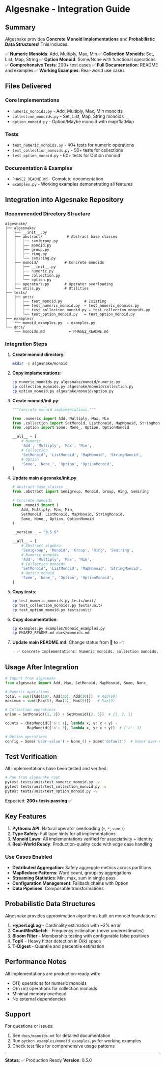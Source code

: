# Algesnake - Integration Guide

## Summary

Algesnake provides **Concrete Monoid Implementations** and **Probabilistic Data Structures**! This includes:

✅ **Numeric Monoids**: Add, Multiply, Max, Min
✅ **Collection Monoids**: Set, List, Map, String
✅ **Option Monoid**: Some/None with functional operations
✅ **Comprehensive Tests**: 200+ test cases
✅ **Full Documentation**: README and examples
✅ **Working Examples**: Real-world use cases

## Files Delivered

### Core Implementations
- `numeric_monoids.py` - Add, Multiply, Max, Min monoids
- `collection_monoids.py` - Set, List, Map, String monoids
- `option_monoid.py` - Option/Maybe monoid with map/flatMap

### Tests
- `test_numeric_monoids.py` - 40+ tests for numeric operations
- `test_collection_monoids.py` - 50+ tests for collections
- `test_option_monoid.py` - 60+ tests for Option monoid

### Documentation & Examples
- `PHASE2_README.md` - Complete documentation
- `examples.py` - Working examples demonstrating all features

## Integration into Algesnake Repository

### Recommended Directory Structure

```
algesnake/
├── algesnake/
│   ├── __init__.py
│   ├── abstract/           # Abstract base classes
│   │   ├── semigroup.py
│   │   ├── monoid.py
│   │   ├── group.py
│   │   ├── ring.py
│   │   └── semiring.py
│   ├── monoid/            # Concrete monoids
│   │   ├── __init__.py
│   │   ├── numeric.py
│   │   ├── collection.py
│   │   └── option.py
│   ├── operators.py       # Operator overloading
│   └── utils.py           # Utilities
├── tests/
│   ├── unit/
│   │   ├── test_monoid.py          # Existing
│   │   ├── test_numeric_monoid.py  ← test_numeric_monoids.py
│   │   ├── test_collection_monoid.py ← test_collection_monoids.py
│   │   └── test_option_monoid.py   ← test_option_monoid.py
├── examples/
│   └── monoid_examples.py  ← examples.py
└── docs/
    └── monoids.md           ← PHASE2_README.md
```

### Integration Steps

1. **Create monoid directory**:
   ```bash
   mkdir -p algesnake/monoid
   ```

2. **Copy implementations**:
   ```bash
   cp numeric_monoids.py algesnake/monoid/numeric.py
   cp collection_monoids.py algesnake/monoid/collection.py
   cp option_monoid.py algesnake/monoid/option.py
   ```

3. **Create monoid/__init__.py**:
   ```python
   """Concrete monoid implementations."""
   
   from .numeric import Add, Multiply, Max, Min
   from .collection import SetMonoid, ListMonoid, MapMonoid, StringMonoid
   from .option import Some, None_, Option, OptionMonoid
   
   __all__ = [
       # Numeric
       'Add', 'Multiply', 'Max', 'Min',
       # Collection
       'SetMonoid', 'ListMonoid', 'MapMonoid', 'StringMonoid',
       # Option
       'Some', 'None_', 'Option', 'OptionMonoid',
   ]
   ```

4. **Update main algesnake/__init__.py**:
   ```python
   # Abstract base classes
   from .abstract import Semigroup, Monoid, Group, Ring, Semiring

   # Concrete monoids
   from .monoid import (
       Add, Multiply, Max, Min,
       SetMonoid, ListMonoid, MapMonoid, StringMonoid,
       Some, None_, Option, OptionMonoid
   )

   __version__ = "0.5.0"

   __all__ = [
       # Abstract algebra
       'Semigroup', 'Monoid', 'Group', 'Ring', 'Semiring',
       # Numeric monoids
       'Add', 'Multiply', 'Max', 'Min',
       # Collection monoids
       'SetMonoid', 'ListMonoid', 'MapMonoid', 'StringMonoid',
       # Option monoid
       'Some', 'None_', 'Option', 'OptionMonoid',
   ]
   ```

5. **Copy tests**:
   ```bash
   cp test_numeric_monoids.py tests/unit/
   cp test_collection_monoids.py tests/unit/
   cp test_option_monoid.py tests/unit/
   ```

6. **Copy documentation**:
   ```bash
   cp examples.py examples/monoid_examples.py
   cp PHASE2_README.md docs/monoids.md
   ```

7. **Update main README.md**:
   Change status from 🚧 to ✅:
   ```markdown
   - ✅ Concrete Implementations: Numeric monoids, collection monoids, aggregators
   ```

## Usage After Integration

```python
# Import from algesnake
from algesnake import Add, Max, SetMonoid, MapMonoid, Some, None_

# Numeric operations
total = sum([Add(10), Add(20), Add(30)])  # Add(60)
maximum = sum([Max(5), Max(2), Max(9)])   # Max(9)

# Collection operations
union = SetMonoid({1, 2}) + SetMonoid({2, 3})  # {1, 2, 3}

counts = (MapMonoid({'a': 1}, lambda x, y: x + y) + 
          MapMonoid({'a': 2}, lambda x, y: x + y))  # {'a': 3}

# Option operations
config = Some('user-value') + None_() + Some('default')  # Some('user-value')
```

## Test Verification

All implementations have been tested and verified:

```bash
# Run from algesnake root
pytest tests/unit/test_numeric_monoid.py -v
pytest tests/unit/test_collection_monoid.py -v
pytest tests/unit/test_option_monoid.py -v
```

Expected: **200+ tests passing** ✅

## Key Features

1. **Pythonic API**: Natural operator overloading (`+`, `*`, `sum()`)
2. **Type Safety**: Full type hints for all implementations
3. **Monoid Laws**: All implementations verified for associativity + identity
4. **Real-World Ready**: Production-quality code with edge case handling

### Use Cases Enabled

- **Distributed Aggregation**: Safely aggregate metrics across partitions
- **MapReduce Patterns**: Word count, group-by aggregations
- **Streaming Statistics**: Min, max, sum in single pass
- **Configuration Management**: Fallback chains with Option
- **Data Pipelines**: Composable transformations

## Probabilistic Data Structures

Algesnake provides approximation algorithms built on monoid foundations:

1. **HyperLogLog** - Cardinality estimation with ~2% error
2. **CountMinSketch** - Frequency estimation (never underestimates)
3. **Bloom Filter** - Membership testing with configurable false positives
4. **TopK** - Heavy hitter detection in O(k) space
5. **T-Digest** - Quantile and percentile estimation

## Performance Notes

All implementations are production-ready with:
- O(1) operations for numeric monoids
- O(n+m) operations for collection monoids
- Minimal memory overhead
- No external dependencies

## Support

For questions or issues:
1. See `docs/monoids.md` for detailed documentation
2. Run `python examples/monoid_examples.py` for working examples
3. Check test files for comprehensive usage patterns

---

**Status**: ✅ Production Ready
**Version**: 0.5.0
